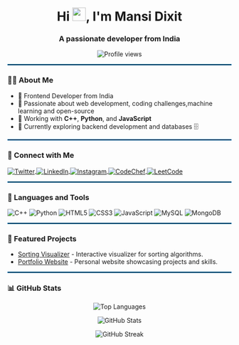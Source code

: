 <h1 align="center">Hi <img src="https://media.giphy.com/media/hvRJCLFzcasrR4ia7z/giphy.gif" width="30px"/>, I'm Mansi Dixit</h1>
<h3 align="center">A passionate  developer from India</h3>

<p align="center">
  <img src="https://komarev.com/ghpvc/?username=mansi090&label=Profile%20views&color=0e75b6&style=flat" alt="Profile views" /> 
</p>

<hr style="border:1px solid #0e75b6;">

### 👩‍💻 About Me
- 🔹 Frontend Developer from India
- 🔹 Passionate about web development, coding challenges,machine learning and open-source
- 🔹 Working with **C++**, **Python**, and **JavaScript**
- 🔹 Currently exploring backend development and databases 🗄️

<hr style="border:1px solid #0e75b6;">

### 🔗 Connect with Me
<p align="left">
  <a href="https://twitter.com/mansidixit93629" target="blank">
    <img align="center" src="https://img.shields.io/badge/Twitter-%231DA1F2.svg?style=for-the-badge&logo=twitter&logoColor=white" alt="Twitter" />
  </a>
  <a href="https://linkedin.com/in/mansi-dixit" target="blank">
    <img align="center" src="https://img.shields.io/badge/LinkedIn-%230077B5.svg?style=for-the-badge&logo=linkedin&logoColor=white" alt="LinkedIn" />
  </a>
  <a href="https://instagram.com/mansi_dixit.090" target="blank">
    <img align="center" src="https://img.shields.io/badge/Instagram-%23E4405F.svg?style=for-the-badge&logo=instagram&logoColor=white" alt="Instagram" />
  </a>
  <a href="https://www.codechef.com/users/mansid875" target="blank">
    <img align="center" src="https://img.shields.io/badge/CodeChef-%2357a2db.svg?style=for-the-badge&logo=codechef&logoColor=white" alt="CodeChef" />
  </a>
  <a href="https://www.leetcode.com/mansi090" target="blank">
    <img align="center" src="https://img.shields.io/badge/LeetCode-%23FFA116.svg?style=for-the-badge&logo=leetcode&logoColor=white" alt="LeetCode" />
  </a>
</p>

<hr style="border:1px solid #0e75b6;">

### 💼 Languages and Tools
<p align="left"> 
  <img src="https://img.shields.io/badge/C++-%2300599C.svg?style=for-the-badge&logo=c%2B%2B&logoColor=white" alt="C++" />
  <img src="https://img.shields.io/badge/Python-%233776AB.svg?style=for-the-badge&logo=python&logoColor=white" alt="Python" />
  <img src="https://img.shields.io/badge/HTML5-%23E34F26.svg?style=for-the-badge&logo=html5&logoColor=white" alt="HTML5" />
  <img src="https://img.shields.io/badge/CSS3-%231572B6.svg?style=for-the-badge&logo=css3&logoColor=white" alt="CSS3" />
  <img src="https://img.shields.io/badge/JavaScript-%23F7DF1E.svg?style=for-the-badge&logo=javascript&logoColor=black" alt="JavaScript" />
  <img src="https://img.shields.io/badge/MySQL-%234479A1.svg?style=for-the-badge&logo=mysql&logoColor=white" alt="MySQL" />
  <img src="https://img.shields.io/badge/MongoDB-%2347A248.svg?style=for-the-badge&logo=mongodb&logoColor=white" alt="MongoDB" />
</p>

<hr style="border:1px solid #0e75b6;">

### 🌟 Featured Projects
- [Sorting Visualizer](https://github.com/mansi090/sorting-visualizer) - Interactive visualizer for sorting algorithms.
- [Portfolio Website](https://portfolio12-eight-azure.vercel.app/) - Personal website showcasing projects and skills.

<hr style="border:1px solid #0e75b6;">

### 📊 GitHub Stats
<p align="center">
  <img src="https://github-readme-stats.vercel.app/api/top-langs?username=mansi090&show_icons=true&locale=en&layout=compact&theme=radical" alt="Top Languages" />
</p>

<p align="center">
  <img src="https://github-readme-stats.vercel.app/api?username=mansi090&show_icons=true&locale=en&theme=radical" alt="GitHub Stats" />
</p>

<p align="center">
  <img src="https://github-readme-streak-stats.herokuapp.com/?user=mansi090&theme=radical" alt="GitHub Streak" />
</p>
